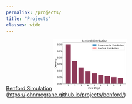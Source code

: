 ```yaml
---
permalink: /projects/
title: "Projects"
classes: wide
---
```


[Benford Simulation](https://johnmcgrane.github.io/projects/benford/)
<img src="/assets/images/output_7_0.png" alt="drawing" width="200"/>(https://johnmcgrane.github.io/projects/benford/)
